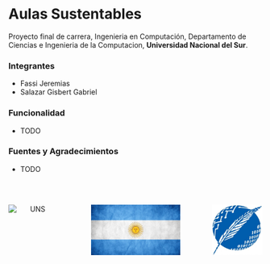 # Aulas Sustentables

Proyecto final de carrera, Ingenieria en Computación, Departamento de Ciencias e Ingenieria de la Computacion, **Universidad Nacional del Sur**.

### Integrantes
* Fassi Jeremias
* Salazar Gisbert Gabriel

### Funcionalidad
* TODO

### Fuentes y Agradecimientos
* TODO

<br>
<br>

<p align="center">
   <img align="left" src="repoassets/logo-uns-square.png" alt="UNS" width="100" height="100">  
   <img src="repoassets/banderaHD.jpg" alt="flag" width="177" height="100">
   <img align="right" src="repoassets/dcic-logo.jpg" alt="DCIC" width="100" height="100">
</p>
